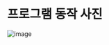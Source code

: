 
# 프로그램 동작 사진
![image](https://github.com/hihotz/CodeManagement/assets/74196405/abee7d10-b807-48c8-a08a-22f8de067da0)
